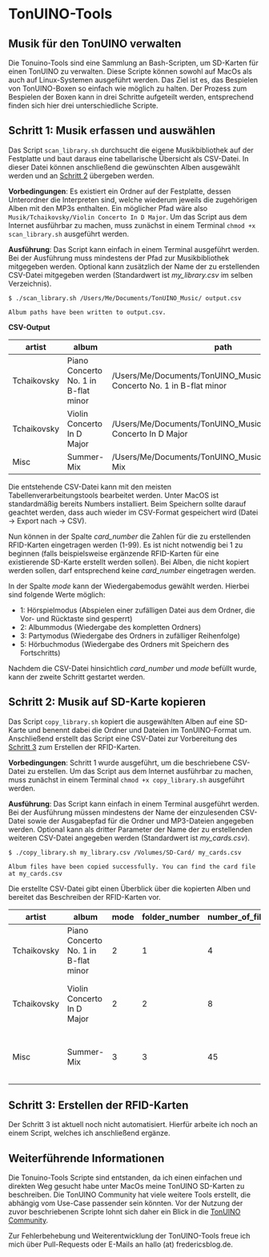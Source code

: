 # TonUINO-Tools

## Musik für den TonUINO verwalten
Die Tonuino-Tools sind eine Sammlung an Bash-Scripten, um SD-Karten für einen TonUINO zu verwalten. Diese Scripte können sowohl auf MacOs als auch auf Linux-Systemen ausgeführt werden. Das Ziel ist es, das Bespielen von TonUINO-Boxen so einfach wie möglich zu halten.
Der Prozess zum Bespielen der Boxen kann in drei Schritte aufgeteilt werden, entsprechend finden sich hier drei unterschiedliche Scripte.

## Schritt 1: Musik erfassen und auswählen
Das Script `scan_library.sh` durchsucht die eigene Musikbibliothek auf der Festplatte und baut daraus eine tabellarische Übersicht als CSV-Datei. In dieser Datei können anschließend die gewünschten Alben ausgewählt werden und an [Schritt 2](#schritt-2-musik-auf-sd-karte-kopieren) übergeben werden.

**Vorbedingungen**: Es existiert ein Ordner auf der Festplatte, dessen Unterordner die Interpreten sind, welche wiederum jeweils die zugehörigen Alben mit den MP3s enthalten. Ein möglicher Pfad wäre also `Musik/Tchaikovsky/Violin Concerto In D Major`. 
Um das Script aus dem Internet ausführbar zu machen, muss zunächst in einem Terminal `chmod +x scan_library.sh` ausgeführt werden.

**Ausführung**: Das Script kann einfach in einem Terminal ausgeführt werden. Bei der Ausführung muss mindestens der Pfad zur Musikbibliothek mitgegeben werden. Optional kann zusätzlich der Name der zu erstellenden CSV-Datei mitgegeben werden (Standardwert ist *my_library.csv* im selben Verzeichnis).
```
$ ./scan_library.sh /Users/Me/Documents/TonUINO_Music/ output.csv

Album paths have been written to output.csv.  
```

**CSV-Output**  

|artist|album|path|card_number|mode|
|---|---|---|---|---|
|Tchaikovsky|Piano Concerto No. 1 in B-flat minor|/Users/Me/Documents/TonUINO_Music/Tchaikovsky/Piano Concerto No. 1 in B-flat minor|||
|Tchaikovsky|Violin Concerto In D Major|/Users/Me/Documents/TonUINO_Music/Tchaikovsky/Violin Concerto In D Major|||
|Misc|Summer-Mix|/Users/Me/Documents/TonUINO_Music/Misc/Summer-Mix|||

Die entstehende CSV-Datei kann mit den meisten Tabellenverarbeitungstools bearbeitet werden. Unter MacOS ist standardmäßig bereits Numbers installiert. Beim Speichern sollte darauf geachtet werden, dass auch wieder im CSV-Format gespeichert wird (Datei -> Export nach -> CSV).

Nun können in der Spalte *card_number* die Zahlen für die zu erstellenden RFID-Karten eingetragen werden (1-99). Es ist nicht notwendig bei 1 zu beginnen (falls beispielsweise ergänzende RFID-Karten für eine existierende SD-Karte erstellt werden sollen). Bei Alben, die nicht kopiert werden sollen, darf entsprechend keine *card_number* eingetragen werden.

In der Spalte *mode* kann der Wiedergabemodus gewählt werden. Hierbei sind folgende Werte möglich:
* 1: Hörspielmodus (Abspielen einer zufälligen Datei aus dem Ordner, die Vor- und Rücktaste sind gesperrt)
* 2: Albummodus (Wiedergabe des  kompletten Ordners)
* 3: Partymodus (Wiedergabe des Ordners in zufälliger Reihenfolge)
* 5: Hörbuchmodus (Wiedergabe des Ordners mit Speichern des Fortschritts) 		

Nachdem die CSV-Datei hinsichtlich *card_number* und *mode* befüllt wurde, kann der zweite Schritt gestartet werden.

## Schritt 2: Musik auf SD-Karte kopieren
Das Script `copy_library.sh` kopiert die ausgewählten Alben auf eine SD-Karte und benennt dabei die Ordner und Dateien im TonUINO-Format um. Anschließend erstellt das Script eine CSV-Datei zur Vorbereitung des [Schritt 3](#schritt-3-erstellen-der-rfid-karten) zum Erstellen der RFID-Karten.

**Vorbedingungen**: Schritt 1 wurde ausgeführt, um die beschriebene CSV-Datei zu erstellen. 
Um das Script aus dem Internet ausführbar zu machen, muss zunächst in einem Terminal `chmod +x copy_library.sh` ausgeführt werden.

**Ausführung**: Das Script kann einfach in einem Terminal ausgeführt werden. Bei der Ausführung müssen mindestens der Name der einzulesenden CSV-Datei sowie der Ausgabepfad für die Ordner und MP3-Dateien angegeben werden. Optional kann als dritter Parameter der Name der zu erstellenden weiteren CSV-Datei angegeben werden (Standardwert ist *my_cards.csv*).

```
$ ./copy_library.sh my_library.csv /Volumes/SD-Card/ my_cards.csv

Album files have been copied successfully. You can find the card file at my_cards.csv
```

Die erstellte CSV-Datei gibt einen Überblick über die kopierten Alben und bereitet das Beschreiben der RFID-Karten vor. 

|artist|album|mode|folder_number|number_of_files|rfid_content|
|---|---|---|---|---|---|
|Tchaikovsky|Piano Concerto No. 1 in B-flat minor|2|1|4|13 37 B3 47 02 01 02 00 00 00 00 00 00 00 00 00|
|Tchaikovsky|Violin Concerto In D Major|2|2|8|13 37 B3 47 02 02 02 00 00 00 00 00 00 00 00 00|
|Misc|Summer-Mix|3|3|45|13 37 B3 47 02 03 03 00 00 00 00 00 00 00 00 00|

## Schritt 3: Erstellen der RFID-Karten
Der Schritt 3 ist aktuell noch nicht automatisiert. Hierfür arbeite ich noch an einem Script, welches ich anschließend ergänze.

## Weiterführende Informationen
Die Tonuino-Tools Scripte sind entstanden, da ich einen einfachen und direkten Weg gesucht habe unter MacOs meine TonUINO SD-Karten zu beschreiben. Die TonUINO Community hat viele weitere Tools erstellt, die abhängig vom Use-Case passender sein könnten. Vor der Nutzung der zuvor beschriebenen Scripte lohnt sich daher ein Blick in die [TonUINO Community](https://discourse.voss.earth/t/uebersicht-der-tools-anleitungen-fuer-den-tonuino/5972).

Zur Fehlerbehebung und Weiterentwicklung der TonUINO-Tools freue ich mich über Pull-Requests oder E-Mails an hallo (at) fredericsblog.de.